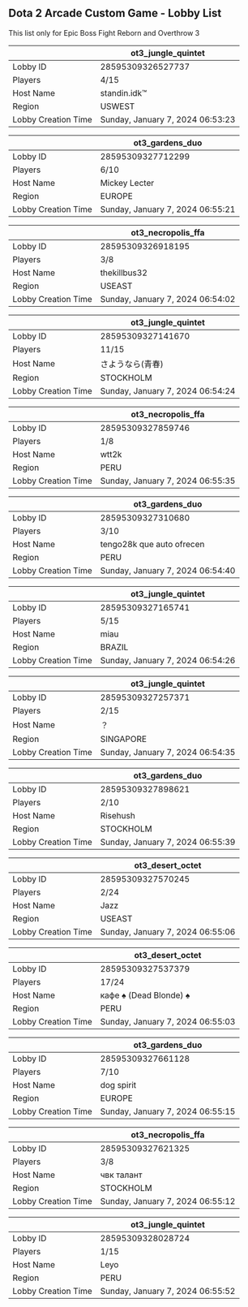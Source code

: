 ## Dota 2 Arcade Custom Game - Lobby List

This list only for Epic Boss Fight Reborn and Overthrow 3

|  | ot3_jungle_quintet |
| ------ | ------ |
| Lobby ID | 28595309326527737 |
| Players | 4/15 |
| Host Name | standin.idk™ |
| Region | USWEST |
| Lobby Creation Time | Sunday, January 7, 2024 06:53:23 |


|  | ot3_gardens_duo |
| ------ | ------ |
| Lobby ID | 28595309327712299 |
| Players | 6/10 |
| Host Name | Mickey Lecter |
| Region | EUROPE |
| Lobby Creation Time | Sunday, January 7, 2024 06:55:21 |


|  | ot3_necropolis_ffa |
| ------ | ------ |
| Lobby ID | 28595309326918195 |
| Players | 3/8 |
| Host Name | thekillbus32 |
| Region | USEAST |
| Lobby Creation Time | Sunday, January 7, 2024 06:54:02 |


|  | ot3_jungle_quintet |
| ------ | ------ |
| Lobby ID | 28595309327141670 |
| Players | 11/15 |
| Host Name | さようなら(青春) |
| Region | STOCKHOLM |
| Lobby Creation Time | Sunday, January 7, 2024 06:54:24 |


|  | ot3_necropolis_ffa |
| ------ | ------ |
| Lobby ID | 28595309327859746 |
| Players | 1/8 |
| Host Name | wtt2k |
| Region | PERU |
| Lobby Creation Time | Sunday, January 7, 2024 06:55:35 |


|  | ot3_gardens_duo |
| ------ | ------ |
| Lobby ID | 28595309327310680 |
| Players | 3/10 |
| Host Name | tengo28k que auto ofrecen |
| Region | PERU |
| Lobby Creation Time | Sunday, January 7, 2024 06:54:40 |


|  | ot3_jungle_quintet |
| ------ | ------ |
| Lobby ID | 28595309327165741 |
| Players | 5/15 |
| Host Name | miau |
| Region | BRAZIL |
| Lobby Creation Time | Sunday, January 7, 2024 06:54:26 |


|  | ot3_jungle_quintet |
| ------ | ------ |
| Lobby ID | 28595309327257371 |
| Players | 2/15 |
| Host Name | ？ |
| Region | SINGAPORE |
| Lobby Creation Time | Sunday, January 7, 2024 06:54:35 |


|  | ot3_gardens_duo |
| ------ | ------ |
| Lobby ID | 28595309327898621 |
| Players | 2/10 |
| Host Name | Risehush |
| Region | STOCKHOLM |
| Lobby Creation Time | Sunday, January 7, 2024 06:55:39 |


|  | ot3_desert_octet |
| ------ | ------ |
| Lobby ID | 28595309327570245 |
| Players | 2/24 |
| Host Name | Jazz |
| Region | USEAST |
| Lobby Creation Time | Sunday, January 7, 2024 06:55:06 |


|  | ot3_desert_octet |
| ------ | ------ |
| Lobby ID | 28595309327537379 |
| Players | 17/24 |
| Host Name | кафе ♠ (Dead Blonde) ♠ |
| Region | PERU |
| Lobby Creation Time | Sunday, January 7, 2024 06:55:03 |


|  | ot3_gardens_duo |
| ------ | ------ |
| Lobby ID | 28595309327661128 |
| Players | 7/10 |
| Host Name | dog spirit |
| Region | EUROPE |
| Lobby Creation Time | Sunday, January 7, 2024 06:55:15 |


|  | ot3_necropolis_ffa |
| ------ | ------ |
| Lobby ID | 28595309327621325 |
| Players | 3/8 |
| Host Name | чвк талант |
| Region | STOCKHOLM |
| Lobby Creation Time | Sunday, January 7, 2024 06:55:12 |


|  | ot3_jungle_quintet |
| ------ | ------ |
| Lobby ID | 28595309328028724 |
| Players | 1/15 |
| Host Name | Leyo |
| Region | PERU |
| Lobby Creation Time | Sunday, January 7, 2024 06:55:52 |


